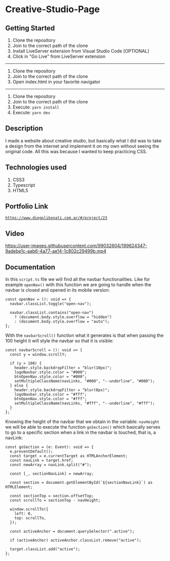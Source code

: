 # Creative-Studio-Page

## Getting Started

1. Clone the repository
2. Join to the correct path of the clone
3. Install LiveServer extension from Visual Studio Code [OPTIONAL]
4. Click in "Go Live" from LiveServer extension

---

1. Clone the repository
2. Join to the correct path of the clone
3. Open index.html in your favorite navigator

---

1. Clone the repository
2. Join to the correct path of the clone
3. Execute: `yarn install`
4. Execute: `yarn dev`

## Description

I made a website about creative studio, but basically what I did was to take a design from the internet and implement it on my own without seeing the original code. All this was because I wanted to keep practicing CSS.

## Technologies used

1. CSS3
2. Typescript
3. HTML5

## Portfolio Link

[`https://www.diegolibonati.com.ar/#/project/23`](https://www.diegolibonati.com.ar/#/project/23)

## Video

https://user-images.githubusercontent.com/99032604/199624347-9adebe1c-aab6-4a77-ae14-1c802c29499b.mp4

## Documentation

In this `script.ts` file we will find all the navbar functionalities. Like for example `openNav()` with this function we are going to handle when the navbar is closed and opened in its mobile version:

```
const openNav = (): void => {
  navbar.classList.toggle("open-nav");

  navbar.classList.contains("open-nav")
    ? (document.body.style.overflow = "hidden")
    : (document.body.style.overflow = "auto");
};
```

With the `navbarScroll()` function what it generates is that when passing the 100 height it will style the navbar so that it is visible:

```
const navbarScroll = (): void => {
  const y = window.scrollY;

  if (y > 100) {
    header.style.backdropFilter = "blur(10px)";
    logoNavbar.style.color = "#000";
    btnOpenNav.style.color = "#000";
    setMultipleClassName(navLinks, "#000", "--underline", "#000");
  } else {
    header.style.backdropFilter = "blur(0px)";
    logoNavbar.style.color = "#fff";
    btnOpenNav.style.color = "#fff";
    setMultipleClassName(navLinks, "#fff", "--underline", "#fff");
  }
};
```

Knowing the height of the navbar that we obtain in the variable: `navHeight` we will be able to execute the function `goSection()` which basically serves to go to a specific section when a link in the navbar is touched, that is, a navLink:

```
const goSection = (e: Event): void => {
  e.preventDefault();
  const target = e.currentTarget as HTMLAnchorElement;
  const navLink = target.href;
  const newArray = navLink.split("#");

  const [_, sectionNavLink] = newArray;

  const section = document.getElementById(`${sectionNavLink}`) as HTMLElement;

  const sectionTop = section.offsetTop;
  const scrollTo = sectionTop - navHeight;

  window.scrollTo({
    left: 0,
    top: scrollTo,
  });

  const activeAnchor = document.querySelector(".active");

  if (activeAnchor) activeAnchor.classList.remove("active");

  target.classList.add("active");
};
```
